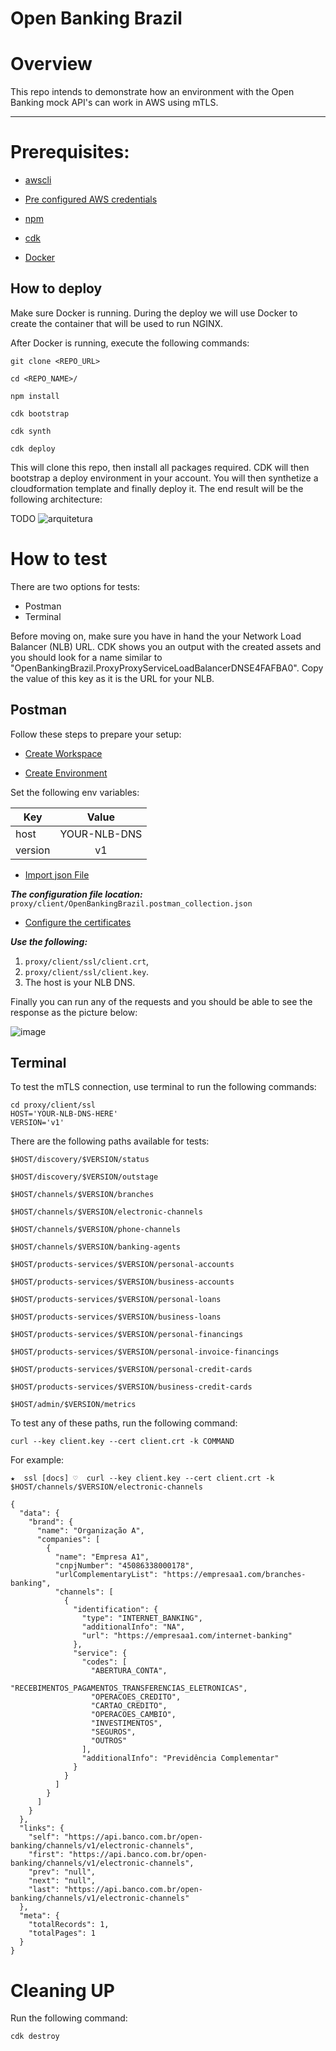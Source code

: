 # Open Banking Brazil

# Overview

This repo intends to demonstrate how an environment with the Open Banking mock API's can work in AWS using mTLS.
*** 

# Prerequisites:

- [awscli](https://docs.aws.amazon.com/cli/latest/userguide/cli-chap-install.html)

- [Pre configured AWS credentials](https://docs.aws.amazon.com/amazonswf/latest/developerguide/RubyFlowOptions.html)

- [npm](https://docs.npmjs.com/downloading-and-installing-node-js-and-npm)

- [cdk](https://docs.aws.amazon.com/cdk/latest/guide/getting_started.html)

- [Docker](https://docs.docker.com/get-docker/)

## How to deploy

Make sure Docker is running. During the deploy we will use Docker to create the container that will be used to run NGINX. 

After Docker is running, execute the following commands: 

```
git clone <REPO_URL>

cd <REPO_NAME>/

npm install

cdk bootstrap

cdk synth

cdk deploy
```

This will clone this repo, then install all packages required. CDK will then bootstrap a deploy environment in your account. You will then synthetize a cloudformation template and finally deploy it. The end result will be the following architecture: 

TODO
![arquitetura](docs/proxy-mtls-architecture-background.png)

# How to test

There are two options for tests:

- Postman
- Terminal

Before moving on, make sure you have in hand the your Network Load Balancer (NLB) URL. CDK shows you an output with the created assets and you should look for a name similar to "OpenBankingBrazil.ProxyProxyServiceLoadBalancerDNSE4FAFBA0". Copy the value of this key as it is the URL for your NLB.

## Postman

Follow these steps to prepare your setup: 

- [Create Workspace](https://learning.postman.com/docs/collaborating-in-postman/using-workspaces/creating-workspaces/)

- [Create Environment](https://learning.postman.com/docs/sending-requests/variables/)

Set the following env variables:

| Key   |      Value      |
|----------|:-------------:|
| host | YOUR-NLB-DNS |
| version | v1 |

- [Import json File](https://learning.postman.com/docs/getting-started/importing-and-exporting-data/)


***The configuration file location:*** 
`proxy/client/OpenBankingBrazil.postman_collection.json`


- [Configure the certificates](https://learning.postman.com/docs/sending-requests/certificates/)
 

***Use the following:***
 1. `proxy/client/ssl/client.crt`, 
 2. `proxy/client/ssl/client.key`. 
 3. The host is your NLB DNS.


Finally you can run any of the requests and you should be able to see the response as the picture below:

![image](postman.png)


## Terminal
To test the mTLS connection, use terminal to run the following commands:

```
cd proxy/client/ssl
HOST='YOUR-NLB-DNS-HERE'
VERSION='v1'
```

There are the following paths available for tests:
```
$HOST/discovery/$VERSION/status

$HOST/discovery/$VERSION/outstage

$HOST/channels/$VERSION/branches

$HOST/channels/$VERSION/electronic-channels

$HOST/channels/$VERSION/phone-channels

$HOST/channels/$VERSION/banking-agents

$HOST/products-services/$VERSION/personal-accounts

$HOST/products-services/$VERSION/business-accounts

$HOST/products-services/$VERSION/personal-loans

$HOST/products-services/$VERSION/business-loans

$HOST/products-services/$VERSION/personal-financings

$HOST/products-services/$VERSION/personal-invoice-financings

$HOST/products-services/$VERSION/personal-credit-cards

$HOST/products-services/$VERSION/business-credit-cards

$HOST/admin/$VERSION/metrics
```

To test any of these paths, run the following command: 

`curl --key client.key --cert client.crt -k COMMAND`

For example:

````
★  ssl [docs] ♡  curl --key client.key --cert client.crt -k $HOST/channels/$VERSION/electronic-channels

{
  "data": {
    "brand": {
      "name": "Organização A",
      "companies": [
        {
          "name": "Empresa A1",
          "cnpjNumber": "45086338000178",
          "urlComplementaryList": "https://empresaa1.com/branches-banking",
          "channels": [
            {
              "identification": {
                "type": "INTERNET_BANKING",
                "additionalInfo": "NA",
                "url": "https://empresaa1.com/internet-banking"
              },
              "service": {
                "codes": [
                  "ABERTURA_CONTA",
                  "RECEBIMENTOS_PAGAMENTOS_TRANSFERENCIAS_ELETRONICAS",
                  "OPERACOES_CREDITO",
                  "CARTAO_CREDITO",
                  "OPERACOES_CAMBIO",
                  "INVESTIMENTOS",
                  "SEGUROS",
                  "OUTROS"
                ],
                "additionalInfo": "Previdência Complementar"
              }
            }
          ]
        }
      ]
    }
  },
  "links": {
    "self": "https://api.banco.com.br/open-banking/channels/v1/electronic-channels",
    "first": "https://api.banco.com.br/open-banking/channels/v1/electronic-channels",
    "prev": "null",
    "next": "null",
    "last": "https://api.banco.com.br/open-banking/channels/v1/electronic-channels"
  },
  "meta": {
    "totalRecords": 1,
    "totalPages": 1
  }
}
````

# Cleaning UP

Run the following command:

`cdk destroy`
